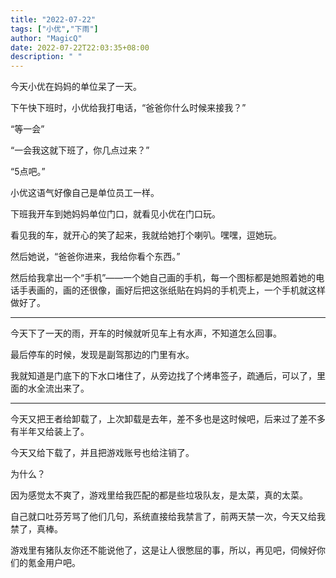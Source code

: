 ```yaml
---
title: "2022-07-22"
tags: ["小优","下雨"]
author: "MagicQ"
date: 2022-07-22T22:03:35+08:00
description: " "
---
```


今天小优在妈妈的单位呆了一天。

下午快下班时，小优给我打电话，“爸爸你什么时候来接我？”

“等一会”

“一会我这就下班了，你几点过来？”

“5点吧。”

小优这语气好像自己是单位员工一样。

下班我开车到她妈妈单位门口，就看见小优在门口玩。

看见我的车，就开心的笑了起来，我就给她打个喇叭。嘿嘿，逗她玩。

然后她说，“爸爸你进来，我给你看个东西。”

然后给我拿出一个“手机”——一个她自己画的手机，每一个图标都是她照着她的电话手表画的，画的还很像，画好后把这张纸贴在妈妈的手机壳上，一个手机就这样做好了。  

---

今天下了一天的雨，开车的时候就听见车上有水声，不知道怎么回事。

最后停车的时候，发现是副驾那边的门里有水。
  
我就知道是门底下的下水口堵住了，从旁边找了个烤串签子，疏通后，可以了，里面的水全流出来了。

---

今天又把王者给卸载了，上次卸载是去年，差不多也是这时候吧，后来过了差不多有半年又给装上了。

今天又给下载了，并且把游戏账号也给注销了。

为什么？

因为感觉太不爽了，游戏里给我匹配的都是些垃圾队友，是太菜，真的太菜。

自己就口吐芬芳骂了他们几句，系统直接给我禁言了，前两天禁一次，今天又给我禁了，真棒。

游戏里有猪队友你还不能说他了，这是让人很憋屈的事，所以，再见吧，伺候好你们的氪金用户吧。

